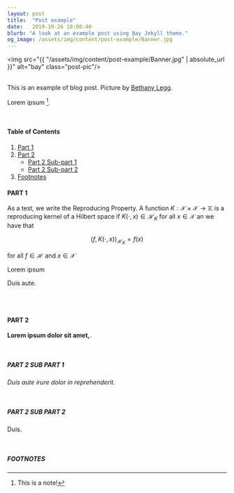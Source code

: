 ```yaml
---
layout: post
title:  "Post example"
date:   2019-10-26 10:00:40
blurb: "A look at an example post using Bay Jekyll theme."
og_image: /assets/img/content/post-example/Banner.jpg
---
```


<img src="{{ "/assets/img/content/post-example/Banner.jpg" | absolute_url }}" alt="bay" class="post-pic"/>
<br />
<br />

This is an example of blog post.
Picture by [Bethany Legg](https://unsplash.com/@bkotynski).

Lorem ipsum [^1].

<br />


#### Table of Contents
1. [Part 1](#part-1)
2. [Part 2](#part-2)
    * [Part 2 Sub-part 1](#part-2-sub-part-1)
    * [Part 2 Sub-part 2](#part-2-sub-part-2)
3. [Footnotes](#footnotes)

#### PART 1

As a test, we write the Reproducing Property. A function $K: \mathcal{X}\times \mathcal{X}\to \mathbb{K}$ is a reproducing kernel of a Hilbert space if $K(\cdot,x)\in\mathcal{H}_{K}$ for all  $x \in \mathcal{X}$ an we have that

$$\langle f,K(\cdot,x) \rangle_{\mathcal{H}_{K}} = f(x)$$

for all $f\in \mathcal{H}$ and $x\in\mathcal{X}$

Lorem ipsum 
<br />

Duis aute.

<br />
<br />

#### PART 2
**Lorem ipsum dolor sit amet,**.

<br />

##### PART 2 SUB PART 1
*Duis aute irure dolor in reprehenderit*.

<br />

##### PART 2 SUB PART 2
Duis.



<br />


##### FOOTNOTES

[^1]: This is a note!
